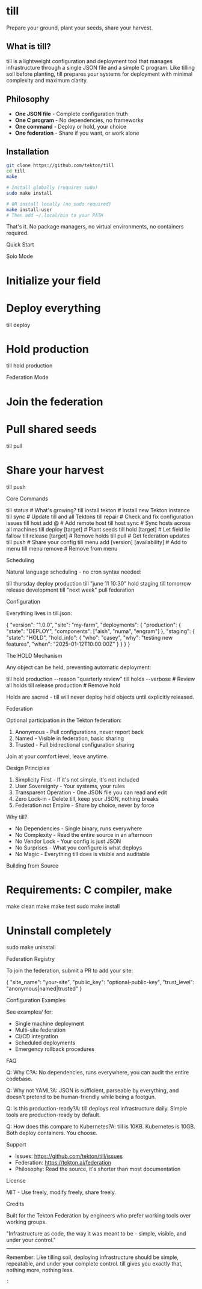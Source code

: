 # till

  Prepare your ground, plant your seeds, share your harvest.

  ## What is till?

  till is a lightweight configuration and deployment tool that manages
  infrastructure through a single JSON file and a simple C program. Like
  tilling soil before planting, till prepares your systems for deployment
  with minimal complexity and maximum clarity.

  ## Philosophy

  - **One JSON file** - Complete configuration truth
  - **One C program** - No dependencies, no frameworks
  - **One command** - Deploy or hold, your choice
  - **One federation** - Share if you want, or work alone

  ## Installation

  ```bash
  git clone https://github.com/tekton/till
  cd till
  make
  
  # Install globally (requires sudo)
  sudo make install
  
  # OR install locally (no sudo required)
  make install-user
  # Then add ~/.local/bin to your PATH
  ```

  That's it. No package managers, no virtual environments, no containers
  required.

  Quick Start

  Solo Mode

  # Initialize your field

  # Deploy everything
  till deploy

  # Hold production 
  till hold production

  Federation Mode

  # Join the federation

  # Pull shared seeds
  till pull

  # Share your harvest
  till push

  Core Commands

  till status                    # What's growing?
  till install tekton            # Install new Tekton instance
  till sync                      # Update till and all Tektons
  till repair                    # Check and fix configuration issues
  till host add <name> <user>@<host>  # Add remote host
  till host sync                 # Sync hosts across all machines
  till deploy [target]           # Plant seeds
  till hold [target]             # Let field lie fallow
  till release [target]          # Remove holds
  till pull                      # Get federation updates
  till push                      # Share your config
  till menu add <component> <repo> [version] [availability]  # Add to menu
  till menu remove <component>   # Remove from menu

  Scheduling

  Natural language scheduling - no cron syntax needed:

  till thursday deploy production
  till "june 11 10:30" hold staging
  till tomorrow release development
  till "next week" pull federation

  Configuration

  Everything lives in till.json:

  {
    "version": "1.0.0",
    "site": "my-farm",
    "deployments": {
      "production": {
        "state": "DEPLOY",
        "components": ["aish", "numa", "engram"]
      },
      "staging": {
        "state": "HOLD",
        "hold_info": {
          "who": "casey",
          "why": "testing new features",
          "when": "2025-01-12T10:00:00Z"
        }
      }
    }
  }

  The HOLD Mechanism

  Any object can be held, preventing automatic deployment:

  till hold production --reason "quarterly review"
  till holds --verbose              # Review all holds
  till release production            # Remove hold

  Holds are sacred - till will never deploy held objects until explicitly
  released.

  Federation

  Optional participation in the Tekton federation:

  1. Anonymous - Pull configurations, never report back
  2. Named - Visible in federation, basic sharing
  3. Trusted - Full bidirectional configuration sharing

  Join at your comfort level, leave anytime.

  Design Principles

  1. Simplicity First - If it's not simple, it's not included
  2. User Sovereignty - Your systems, your rules
  3. Transparent Operation - One JSON file you can read and edit
  4. Zero Lock-in - Delete till, keep your JSON, nothing breaks
  5. Federation not Empire - Share by choice, never by force

  Why till?

  - No Dependencies - Single binary, runs everywhere
  - No Complexity - Read the entire source in an afternoon
  - No Vendor Lock - Your config is just JSON
  - No Surprises - What you configure is what deploys
  - No Magic - Everything till does is visible and auditable

  Building from Source

  # Requirements: C compiler, make
  make clean
  make
  make test
  sudo make install

  # Uninstall completely
  sudo make uninstall

  Federation Registry

  To join the federation, submit a PR to add your site:

  {
    "site_name": "your-site",
    "public_key": "optional-public-key",
    "trust_level": "anonymous|named|trusted"
  }

  Configuration Examples

  See examples/ for:
  - Single machine deployment
  - Multi-site federation
  - CI/CD integration
  - Scheduled deployments
  - Emergency rollback procedures

  FAQ

  Q: Why C?A: No dependencies, runs everywhere, you can audit the entire
  codebase.

  Q: Why not YAML?A: JSON is sufficient, parseable by everything, and
  doesn't pretend to be human-friendly while being a footgun.

  Q: Is this production-ready?A: till deploys real infrastructure daily.
  Simple tools are production-ready by default.

  Q: How does this compare to Kubernetes?A: till is 10KB. Kubernetes is
  10GB. Both deploy containers. You choose.

  Support

  - Issues: https://github.com/tekton/till/issues
  - Federation: https://tekton.ai/federation
  - Philosophy: Read the source, it's shorter than most documentation

  License

  MIT - Use freely, modify freely, share freely.

  Credits

  Built for the Tekton Federation by engineers who prefer working tools
  over working groups.

  "Infrastructure as code, the way it was meant to be - simple, visible, 
  and under your control."

  ---
  Remember: Like tilling soil, deploying infrastructure should be simple,
  repeatable, and under your complete control. till gives you exactly that,
   nothing more, nothing less.
  ```
:
